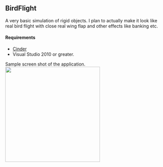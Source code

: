## BirdFlight
A very basic simulation of rigid objects. I plan to actually make it look like real bird flight
with close real wing flap and other effects like banking etc.

#### Requirements
* [Cinder](http://libcinder.org/)
* Visual Studio 2010 or greater.

Sample screen shot of the application.
<img src="https://www.dropbox.com/s/4d6slvkv0mcke2y/BirdFlightReadMeImage.png?dl=0" width="300"/>
